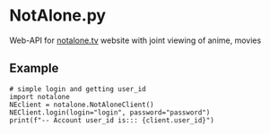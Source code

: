 # NotAlone.py
Web-API for [notalone.tv](https://notalone.tv) website with joint viewing of anime, movies

## Example
```python3
# simple login and getting user_id
import notalone
NEclient = notalone.NotAloneClient()
NEClient.login(login="login", password="password")
print(f"-- Account user_id is::: {client.user_id}")
```
